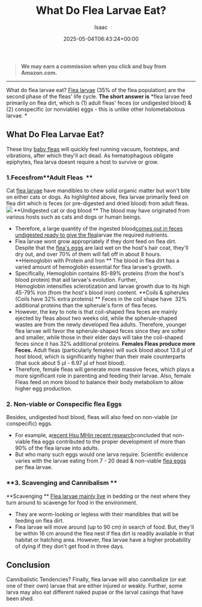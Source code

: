 ﻿---
author: Isaac
layout: post
title: What Do Flea Larvae Eat?
date: '2025-05-04T06:43:24+00:00'
categories:
- Fleas
- Guide
tags: []
slug: /what-do-flea-larvae-eat/
lastmod: 2025-05-07T12:21:28+03:00
---
> **We may earn a commission when you click and buy from Amazon.com.**
>

---
What do flea larvae eat?
[Flea larvae](http://npic.orst.edu/pest/flea.html)
(35% of the flea population) are the second phase of the fleas' life cycle.
**The short answer is**
*flea larvae feed primarily on flea dirt, which is (1) adult fleas' feces (or undigested blood) & (2) conspecific (or nonviable) eggs - this is unlike other holometabolous larvae. *
## What Do Flea Larvae Eat?
These tiny
[baby fleas](https://pestpolicy.com/what-do-baby-fleas-look-like/)
will quickly feel running vacuum, footsteps, and vibrations, after which they'll act dead.
As hematophagous obligate epiphytes, flea larva doesnt require a host to survive or grow.
### 1.**Feces**from**Adult Fleas  **
Cat
[flea larvae](https://pestpolicy.com/what-do-flea-larvae-look-like/)
have mandibles to chew solid organic matter but won't bite on either cats or dogs.
As highlighted above, flea larvae primarily feed on flea dirt  which is feces (or pre-digested and dried blood) from adult fleas.
![](/assets/img/04/What-Do-Flea-Larvae-Eat-300x203.png)
**Undigested cat or dog blood **
The blood may have originated from various hosts such as cats and dogs or human beings.
- Therefore, a large quantity of the ingested blood[comes out in feces undigested ready to give the flea](https://pestpolicy.com/where-do-fleas-come-from/)larvae the required nutrients.
- Flea larvae wont grow appropriately if they dont feed on flea dirt.
Despite that the
[flea's eggs](https://pestpolicy.com/how-to-kill-flea-eggs/)
are laid wet on the host's hair coat, they'll dry out, and over 70% of them will fall off in about 8 hours.
**Hemoglobin with Protein and Iron **
The blood in flea dirt has a varied amount of hemoglobin essential for flea larvae's growth.
- Specifically, Hemoglobin contains 85-89% proteins (from the host's blood protein) that aid larvae's evolution.
Further, Hemoglobin intensifies sclerotization and larvae growth due to its high 45-79% iron (from the host's blood iron) content.
**Coils & spherules (Coils have 32% extra proteins) **
Feces in the coil shape have  32% additional proteins than the spherule's form of flea feces.
- However, the key to note is that coil-shaped flea feces are mainly ejected by fleas about two weeks old, while the spherule-shaped wastes are from the newly developed flea adults.
Therefore, younger flea larvae will favor the spherule-shaped feces since they are softer and smaller, while those in their elder days will take the coil-shaped feces since it has 32% additional proteins.
**Females Fleas produce more Feces.**
Adult fleas (particularly females) will suck blood about 13.6 µl of host blood, which is significantly higher than their male counterparts (that suck about 5 µl - 6.97 µl of host blood).
- Therefore, female fleas will generate more massive feces, which plays a more significant role in parenting and feeding their larvae.
Also, female Fleas feed on more blood to balance their body metabolism to allow higher egg production.
### 2. Non-viable or Conspecific flea Eggs
Besides, undigested host blood, fleas will also feed on non-viable (or conspecific) eggs.
- For example, a[recent Hsu MHin recent research](https://pubmed.ncbi.nlm.nih.gov/12510898/)concluded that non-viable flea eggs contributed to the proper development of more than  90% of the flea larvae into adults.
- But who many such eggs would one larva require.
Scientific evidence varies with the larvae eating from 7 - 20 dead & non-viable
[flea eggs](https://pestpolicy.com/flea-eggs-vs-dandruff/)
per flea larvae.
### **3. Scavenging and Cannibalism **
**Scavenging **
[Flea larvae mainly live](https://pestpolicy.com/can-fleas-live-on-clothes/)
in bedding or the nest where they turn around to scavenge for food in the environment.
- They are worm-looking or legless with their mandibles that will be feeding on flea dirt.
- Flea larvae will move around (up to 90 cm) in search of food.
But, they'll be within 16 cm around the flea nest if flea dirt is readily available in that habitat or hatching area. However, flea larvae have a higher probability of dying if they don't get food in three days.
## Conclusion
Cannibalistic Tendencies? Finally, flea larvae will also cannibalize (or eat one of their own) larvae that are either injured or weakly.
Further, some larva may also eat different naked pupae or the larval casings that have been shed.